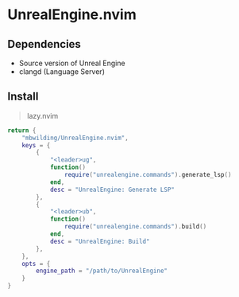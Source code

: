 # UnrealEngine.nvim

## Dependencies

- Source version of Unreal Engine
- clangd (Language Server)

## Install

> lazy.nvim
```lua
return {
    "mbwilding/UnrealEngine.nvim",
    keys = {
        {
            "<leader>ug",
            function()
                require("unrealengine.commands").generate_lsp()
            end,
            desc = "UnrealEngine: Generate LSP"
        },
        {
            "<leader>ub",
            function()
                require("unrealengine.commands").build()
            end,
            desc = "UnrealEngine: Build"
        },
    },
    opts = {
        engine_path = "/path/to/UnrealEngine"
    }
}
```
